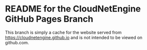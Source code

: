# README for the CloudNetEngine GitHub Pages Branch
This branch is simply a cache for the website served from https://cloudnetengine.github.io
and is not intended to be viewed on github.com.
